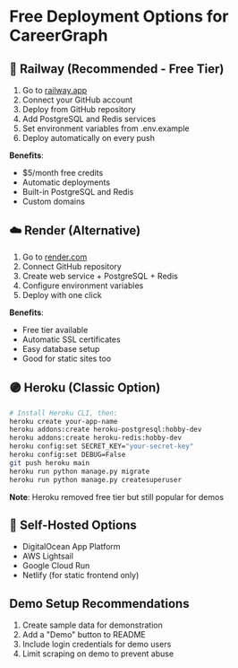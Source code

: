 # Free Deployment Options for CareerGraph

## 🚀 Railway (Recommended - Free Tier)
1. Go to [railway.app](https://railway.app)
2. Connect your GitHub account
3. Deploy from GitHub repository
4. Add PostgreSQL and Redis services
5. Set environment variables from .env.example
6. Deploy automatically on every push

**Benefits**: 
- $5/month free credits
- Automatic deployments
- Built-in PostgreSQL and Redis
- Custom domains

## ☁️ Render (Alternative)
1. Go to [render.com](https://render.com)
2. Connect GitHub repository
3. Create web service + PostgreSQL + Redis
4. Configure environment variables
5. Deploy with one click

**Benefits**:
- Free tier available
- Automatic SSL certificates
- Easy database setup
- Good for static sites too

## 🟣 Heroku (Classic Option)
```bash
# Install Heroku CLI, then:
heroku create your-app-name
heroku addons:create heroku-postgresql:hobby-dev
heroku addons:create heroku-redis:hobby-dev
heroku config:set SECRET_KEY="your-secret-key"
heroku config:set DEBUG=False
git push heroku main
heroku run python manage.py migrate
heroku run python manage.py createsuperuser
```

**Note**: Heroku removed free tier but still popular for demos

## 🐳 Self-Hosted Options
- DigitalOcean App Platform
- AWS Lightsail
- Google Cloud Run
- Netlify (for static frontend only)

## Demo Setup Recommendations
1. Create sample data for demonstration
2. Add a "Demo" button to README
3. Include login credentials for demo users
4. Limit scraping on demo to prevent abuse